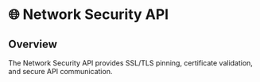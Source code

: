 # 🌐 Network Security API

## Overview

The Network Security API provides SSL/TLS pinning, certificate validation, and secure API communication.
